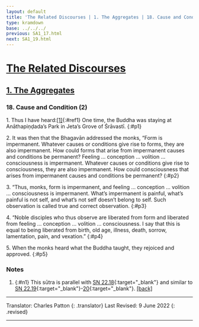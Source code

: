 ```yaml
---
layout: default
title: 'The Related Discourses | 1. The Aggregates | 18. Cause and Condition (2)'
type: kramdown
base: ../../../
previous: SA1_17.html
next: SA1_19.html
---
```


# [The Related Discourses](../index.html)
## [1. The Aggregates](index.html)
### 18. Cause and Condition (2)

1\. Thus I have heard:[\[1\]](#n1){:#ref1} One time, the Buddha was staying at Anāthapiṇḍada’s Park in Jeta’s Grove of Śrāvastī.
{:#p1}

2\. It was then that the Bhagavān addressed the monks, “Form is impermanent. Whatever causes or conditions give rise to forms, they are also impermanent. How could forms that arise from impermanent causes and conditions be permanent? Feeling … conception … volition … consciousness is impermanent. Whatever causes or conditions give rise to consciousness, they are also impermanent. How could consciousness that arises from impermanent causes and conditions be permanent?
{:#p2}

3\. “Thus, monks, form is impermanent, and feeling … conception … volition … consciousness is impermanent. What’s impermanent is painful, what’s painful is not self, and what’s not self doesn’t belong to self. Such observation is called true and correct observation.
{:#p3}

4\. “Noble disciples who thus observe are liberated from form and liberated from feeling … conception … volition … consciousness. I say that this is equal to being liberated from birth, old age, illness, death, sorrow, lamentation, pain, and vexation.”
{:#p4}

5\. When the monks heard what the Buddha taught, they rejoiced and approved.
{:#p5}

### Notes
1. {:#n1} This sūtra is parallel with [SN 22.18](https://suttacentral.net/sn22.18){:target="_blank"} and similar to [SN 22.19](https://suttacentral.net/sn22.19){:target="_blank"}-[20](https://suttacentral.net/sn22.20){:target="_blank"}. [\[back\]](#ref1)

---

Translator: Charles Patton
{: .translator}
Last Revised: 9 June 2022
{: .revised}

---
